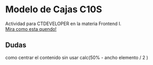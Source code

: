 # Modelo de Cajas C10S

Actividad para CTDEVELOPER en la materia Frontend I.
<br>
<a href="https://viessel.github.io/Heroes/">Mira como esta quendo!</a>
<br>
## Dudas 

como centrar el contenido sin usar calc(50% - ancho elemento / 2 ) 

